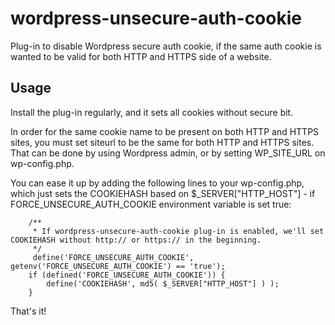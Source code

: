 # wordpress-unsecure-auth-cookie

Plug-in to disable Wordpress secure auth cookie, if the same auth cookie is wanted to be valid for both HTTP and HTTPS side of a website.

## Usage

Install the plug-in regularly, and it sets all cookies without secure bit.

In order for the same cookie name to be present on both HTTP and HTTPS sites, you must set siteurl to be the same for both HTTP and HTTPS sites. That can be done by using Wordpress admin, or by setting WP_SITE_URL on wp-config.php.

You can ease it up by adding the following lines to your wp-config.php, which just sets the COOKIEHASH based on $_SERVER["HTTP_HOST"] - if FORCE_UNSECURE_AUTH_COOKIE environment variable is set true:

```
    /**
     * If wordpress-unsecure-auth-cookie plug-in is enabled, we'll set COOKIEHASH without http:// or https:// in the beginning.
     */
     define('FORCE_UNSECURE_AUTH_COOKIE', getenv('FORCE_UNSECURE_AUTH_COOKIE') == 'true');
    if (defined('FORCE_UNSECURE_AUTH_COOKIE')) {
        define('COOKIEHASH', md5( $_SERVER["HTTP_HOST"] ) );
    }
```

That's it!